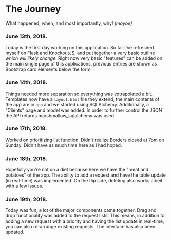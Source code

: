 The Journey
===========

What happened, when, and most importantly, why! _(maybe)_

### June 13th, 2018.
Today is the first day working on this application. So far I've refreshed myself on Flask and KnockoutJS, and put together a very basic outline _which will likely change_. Right now very basic "features" can be added on the main single page of this applications, previous entries are shown as Bootstrap card elements below the form.

### June 14th, 2018.
Things needed more separation so everything was extrapolated a bit. Templates now have a `layout.html` file they extend, the main contents of the app are in `app` and we started using SQLAlchemy. Additionally, a "Clients" page and model was added. In order to further control the JSON the API returns marshmallow_sqlalchemy was used.

### June 17th, 2018.
Worked on prioritizing list function. Didn't realize Borders closed at 7pm on Sunday. Didn't have as much time here as I had hoped.

### June 18th, 2018.
Hopefully you're not on a diet because here we have the "meat and potatoes" of the app. The ability to add a request and have the table update (in real-time) was implemented. On the flip side, deleting also works albeit with a few issues.

### June 19th, 2018.
Today was fun, a lot of the major components came together. Drag and drop functionality was added to the request lists! This means, in addition to adding a new request with a priority and having the list update in real-time, you can also re-arrange existing requests. The interface has also been updated.

